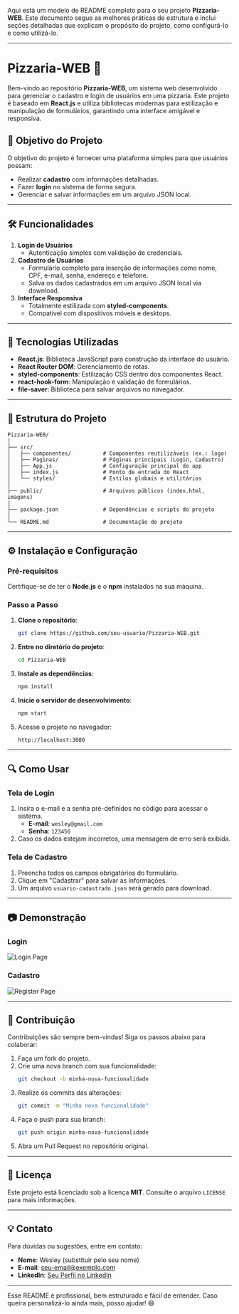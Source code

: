 Aqui está um modelo de README completo para o seu projeto **Pizzaria-WEB**. Este documento segue as melhores práticas de estrutura e inclui seções detalhadas que explicam o propósito do projeto, como configurá-lo e como utilizá-lo.

---

# Pizzaria-WEB 🍕
Bem-vindo ao repositório **Pizzaria-WEB**, um sistema web desenvolvido para gerenciar o cadastro e login de usuários em uma pizzaria. Este projeto é baseado em **React.js** e utiliza bibliotecas modernas para estilização e manipulação de formulários, garantindo uma interface amigável e responsiva. 

## 🎯 Objetivo do Projeto
O objetivo do projeto é fornecer uma plataforma simples para que usuários possam:
- Realizar **cadastro** com informações detalhadas.
- Fazer **login** no sistema de forma segura.
- Gerenciar e salvar informações em um arquivo JSON local.

---

## 🛠️ Funcionalidades
1. **Login de Usuários**
   - Autenticação simples com validação de credenciais.
2. **Cadastro de Usuários**
   - Formulário completo para inserção de informações como nome, CPF, e-mail, senha, endereço e telefone.
   - Salva os dados cadastrados em um arquivo JSON local via download.
3. **Interface Responsiva**
   - Totalmente estilizada com **styled-components**.
   - Compatível com dispositivos móveis e desktops.

---

## 🚀 Tecnologias Utilizadas
- **React.js**: Biblioteca JavaScript para construção da interface do usuário.
- **React Router DOM**: Gerenciamento de rotas.
- **styled-components**: Estilização CSS dentro dos componentes React.
- **react-hook-form**: Manipulação e validação de formulários.
- **file-saver**: Biblioteca para salvar arquivos no navegador.

---

## 📂 Estrutura do Projeto
```
Pizzaria-WEB/
│
├── src/
│   ├── componentes/          # Componentes reutilizáveis (ex.: logo)
│   ├── Paginas/              # Páginas principais (Login, Cadastro)
│   ├── App.js                # Configuração principal do app
│   ├── index.js              # Ponto de entrada do React
│   └── styles/               # Estilos globais e utilitários
│
├── public/                   # Arquivos públicos (index.html, imagens)
│
├── package.json              # Dependências e scripts do projeto
│
└── README.md                 # Documentação do projeto
```

---

## ⚙️ Instalação e Configuração

### Pré-requisitos
Certifique-se de ter o **Node.js** e o **npm** instalados na sua máquina.

### Passo a Passo
1. **Clone o repositório**:
   ```bash
   git clone https://github.com/seu-usuario/Pizzaria-WEB.git
   ```
2. **Entre no diretório do projeto**:
   ```bash
   cd Pizzaria-WEB
   ```
3. **Instale as dependências**:
   ```bash
   npm install
   ```
4. **Inicie o servidor de desenvolvimento**:
   ```bash
   npm start
   ```
5. Acesse o projeto no navegador:
   ```
   http://localhost:3000
   ```

---

## 🔍 Como Usar

### Tela de Login
1. Insira o e-mail e a senha pré-definidos no código para acessar o sistema.
   - **E-mail**: `wesley@gmail.com`
   - **Senha**: `123456`
2. Caso os dados estejam incorretos, uma mensagem de erro será exibida.

### Tela de Cadastro
1. Preencha todos os campos obrigatórios do formulário.
2. Clique em "Cadastrar" para salvar as informações.
3. Um arquivo `usuario-cadastrado.json` será gerado para download.

---

## 📷 Demonstração
### Login
![Login Page](https://via.placeholder.com/800x400?text=Tela+de+Login)

### Cadastro
![Register Page](https://via.placeholder.com/800x400?text=Tela+de+Cadastro)

---

## 🧩 Contribuição
Contribuições são sempre bem-vindas! Siga os passos abaixo para colaborar:
1. Faça um fork do projeto.
2. Crie uma nova branch com sua funcionalidade:
   ```bash
   git checkout -b minha-nova-funcionalidade
   ```
3. Realize os commits das alterações:
   ```bash
   git commit -m "Minha nova funcionalidade"
   ```
4. Faça o push para sua branch:
   ```bash
   git push origin minha-nova-funcionalidade
   ```
5. Abra um Pull Request no repositório original.

---

## 📝 Licença
Este projeto está licenciado sob a licença **MIT**. Consulte o arquivo `LICENSE` para mais informações.

---

## 💡 Contato
Para dúvidas ou sugestões, entre em contato:

- **Nome**: Wesley (substituir pelo seu nome)
- **E-mail**: seu-email@exemplo.com
- **LinkedIn**: [Seu Perfil no LinkedIn](https://linkedin.com/in/seu-usuario)

---

Esse README é profissional, bem estruturado e fácil de entender. Caso queira personalizá-lo ainda mais, posso ajudar! 😄
